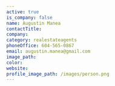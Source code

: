 ```yaml
---
active: true
is_company: false
name: Augustin Manea
contactTitle:
company:
category: realestateagents
phoneOffice: 604-565-0867
email: augustin.manea@gmail.com
image_path:
color:
website:
profile_image_path: /images/person.png
---
```



